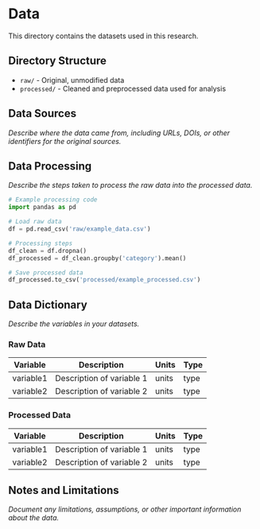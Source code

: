 # Data

This directory contains the datasets used in this research.

## Directory Structure

- `raw/` - Original, unmodified data
- `processed/` - Cleaned and preprocessed data used for analysis

## Data Sources

*Describe where the data came from, including URLs, DOIs, or other identifiers for the original sources.*

## Data Processing

*Describe the steps taken to process the raw data into the processed data.*

```python
# Example processing code
import pandas as pd

# Load raw data
df = pd.read_csv('raw/example_data.csv')

# Processing steps
df_clean = df.dropna()
df_processed = df_clean.groupby('category').mean()

# Save processed data
df_processed.to_csv('processed/example_processed.csv')
```

## Data Dictionary

*Describe the variables in your datasets.*

### Raw Data

| Variable | Description | Units | Type |
|----------|-------------|-------|------|
| variable1 | Description of variable 1 | units | type |
| variable2 | Description of variable 2 | units | type |

### Processed Data

| Variable | Description | Units | Type |
|----------|-------------|-------|------|
| variable1 | Description of variable 1 | units | type |
| variable2 | Description of variable 2 | units | type |

## Notes and Limitations

*Document any limitations, assumptions, or other important information about the data.*
